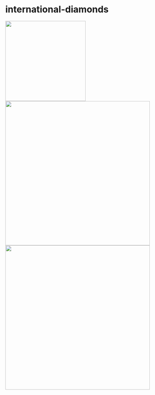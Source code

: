 # international-diamonds


<img src="https://user-images.githubusercontent.com/10368042/106376201-956aac00-6358-11eb-9b7a-de6c343aba71.png" width="250" />

<img src="https://user-images.githubusercontent.com/10368042/106376260-30638600-6359-11eb-9dbc-98d2fa59669f.png" width="450" />

<img src="https://user-images.githubusercontent.com/10368042/106376262-3194b300-6359-11eb-9f1a-20036f1b0b3d.png" width="450" />

